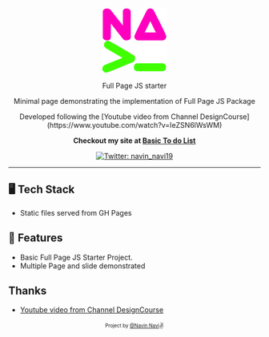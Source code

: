 <p align="center">
  <a href="https://navin-navi.github.io">
    <img alt="Navin | Logo" src="https://raw.githubusercontent.com/navin-navi/navin-navi.github.io/dev/static/logo.png" width="130" />
  </a>
</p>

<p align="center">
  Full Page JS starter
</p>

<p align="center">
  Minimal page demonstrating the implementation of Full Page JS Package
</p>

<p align="center">
  Developed following the [Youtube video from Channel DesignCourse](https://www.youtube.com/watch?v=IeZSN6lWsWM)
</p>

<p align="center">
  <strong>
  Checkout my site at <a href="https://navin-navi.github.io/to-do-list-basic/">Basic To do List</a>
  </strong>
</p>

<p align="center">
  <a href="https://twitter.com/navin_navi19">
    <img alt="Twitter: navin_navi19" src="https://img.shields.io/twitter/follow/navin_navi19.svg?style=social" target="_blank" />
  </a>
</p>

---

## 🖥 Tech Stack

- Static files served from GH Pages

## 🚀 Features

- Basic Full Page JS Starter Project.
- Multiple Page and slide demonstrated
## Thanks

- [Youtube video from Channel DesignCourse](https://www.youtube.com/watch?v=IeZSN6lWsWM)

<div align="center">

<sub><sup>Project by <a href="https://github.com/navin-navi"> @Navin Navi</a></sup></sub><small>✌</small>

</div>
